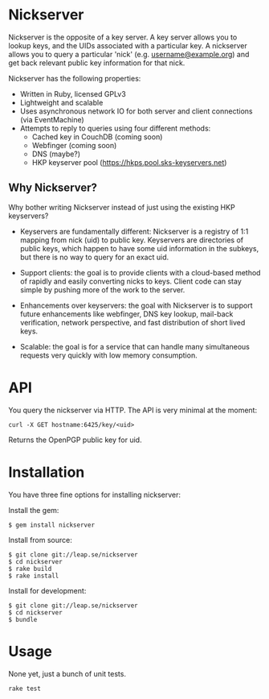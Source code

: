 Nickserver
==================================

Nickserver is the opposite of a key server. A key server allows you to lookup
keys, and the UIDs associated with a particular key. A nickserver allows you
to query a particular 'nick' (e.g. username@example.org) and get back relevant
public key information for that nick.

Nickserver has the following properties:

* Written in Ruby, licensed GPLv3
* Lightweight and scalable
* Uses asynchronous network IO for both server and client connections (via EventMachine)
* Attempts to reply to queries using four different methods:
  * Cached key in CouchDB (coming soon)
  * Webfinger (coming soon)
  * DNS (maybe?)
  * HKP keyserver pool (https://hkps.pool.sks-keyservers.net)

Why Nickserver?
----------------------------------

Why bother writing Nickserver instead of just using the existing HKP keyservers?

* Keyservers are fundamentally different: Nickserver is a registry of 1:1
  mapping from nick (uid) to public key. Keyservers are directories of public
  keys, which happen to have some uid information in the subkeys, but there is
  no way to query for an exact uid.

* Support clients: the goal is to provide clients with a cloud-based method of
  rapidly and easily converting nicks to keys. Client code can stay simple by
  pushing more of the work to the server.

* Enhancements over keyservers: the goal with Nickserver is to support future
  enhancements like webfinger, DNS key lookup, mail-back verification, network
  perspective, and fast distribution of short lived keys.

* Scalable: the goal is for a service that can handle many simultaneous
  requests very quickly with low memory consumption.

API
==================================

You query the nickserver via HTTP. The API is very minimal at the moment:

    curl -X GET hostname:6425/key/<uid>

Returns the OpenPGP public key for uid.

Installation
==================================

You have three fine options for installing nickserver:

Install the gem:

    $ gem install nickserver

Install from source:

    $ git clone git://leap.se/nickserver
    $ cd nickserver
    $ rake build
    $ rake install

Install for development:

    $ git clone git://leap.se/nickserver
    $ cd nickserver
    $ bundle

Usage
==================================

None yet, just a bunch of unit tests.

    rake test